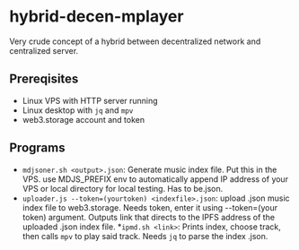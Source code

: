 # hybrid-decen-mplayer
Very crude concept of a hybrid between decentralized network and centralized server. 

## Prereqisites
* Linux VPS with HTTP server running
* Linux desktop with `jq` and `mpv`
* web3.storage account and token

## Programs 
* `mdjsoner.sh <output>.json`: Generate music index file. Put this in the VPS. use MDJS_PREFIX env to automatically append IP address of your VPS or local directory for local testing. Has to be.json.
* `uploader.js --token=(yourtoken) <indexfile>.json`: upload .json music index file to web3.storage. Needs token, enter it using --token=(your token) argument. Outputs link that directs to the IPFS address of the uploaded .json index file.
*`ipmd.sh <link>`: Prints index, choose track, then calls `mpv` to play said track. Needs `jq` to parse the index .json.

